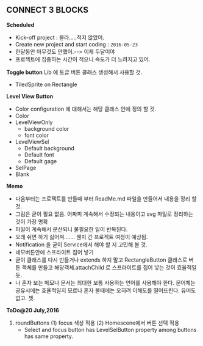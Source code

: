 CONNECT 3 BLOCKS
---
**Scheduled**
- Kick-off project : 몰라.....적지 않았어.
- Create new project and start coding : `2016-05-23`
 - 한달동안 아무것도 안했어.--> 이제 두달이야
- 프로젝트에 집중하는 시간이 적으니 속도가 더 느려지고 있어.

**Toggle button**
Lib 에 토글 버튼 클래스 생성해서 사용할 것.
- TiledSprite on Rectangle

**Level View Button**
- Color configuration 에 대해서는 해당 클래스 안에 정의 할 것.
- Color
 - LevelViewOnly
   - background color
   - font color
 - LevelViewSel
   - Default background
   - Default font
   - Default gage
 - SelPage
 - Blank

**Memo**
- 다음부터는 프로젝트를 만들때 부터 ReadMe.md 파일을 만들어서 내용을 정리 할 것.
 - 그림은 굳이 필요 없음. 어짜피 계속해서 수정되는 내용이고 svg 파일로 정리하는 것이 가장 명확
 - 파일이 계속해서 분산되니 불필요한 일이 반복된다.
- 오래 쉬면 하기 싫어져....... 웬지 긴 프로젝트 여정이 예상됨. 
- Notification 을 굳이 Service에서 해야 할 지 고민해 볼 것.
- 네모버튼안에 스프라이트 집어 넣기
 - 굳이 클래스를 다시 만들거나 extends 하지 말고 RectangleButton 클래스로 버튼 객체를 만들고 해당객체.attachChild 로 스프라이트를 집어 넣는 것이 효율적일 듯.
- 나 혼자 보는 메모나 문서는 최대한 보통 사용하는 언어를 사용해야 한다. 문어체는 공유시에는 효율적일지 모르나 혼자 볼때에는 오히려 이해도를 떨어뜨린다. 유머도 없고. 쳇.

**ToDo@20 July,2016**
1. roundButtons 
   (1) focus 색상 적용
   (2) Homescene에서 버튼 선택 적용
    - Select and focus button has LevelSelButton property among buttons has same property.

